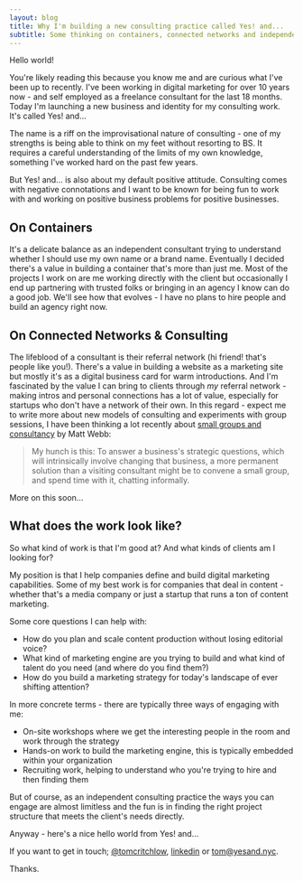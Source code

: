 ```yaml
---
layout: blog
title: Why I'm building a new consulting practice called Yes! and...
subtitle: Some thinking on containers, connected networks and independent consulting 
---
```


Hello world!

You're likely reading this because you know me and are curious what I've been up to recently. I've been working in digital marketing for over 10 years now - and self employed as a freelance consultant for the last 18 months. Today I'm launching a new business and identity for my consulting work. It's called <span class="brandsmall">Yes! and...</span>

The name is a riff on the improvisational nature of consulting - one of my strengths is being able to think on my feet without resorting to BS. It requires a careful understanding of the limits of my own knowledge, something I've worked hard on the past few years.

But <span class="brandsmall">Yes! and...</span> is also about my default positive attitude. Consulting comes with negative connotations and I want to be known for being fun to work with and working on positive business problems for positive businesses.

## On Containers

It's a delicate balance as an independent consultant trying to understand whether I should use my own name or a brand name. Eventually I decided there's a value in building a container that's more than just me. Most of the projects I work on are me working directly with the client but occasionally I end up partnering with trusted folks or bringing in an agency I know can do a good job. We'll see how that evolves - I have no plans to hire people and build an agency right now.

## On Connected Networks & Consulting

The lifeblood of a consultant is their referral network (hi friend! that's people like you!). There's a value in building a website as a marketing site but mostly it's as a digital business card for warm introductions. And I'm fascinated by the value I can bring to clients through *my* referral network - making intros and personal connections has a lot of value, especially for startups who don't have a network of their own. In this regard - expect me to write more about new models of consulting and experiments with group sessions, I have been thinking a lot recently about [small groups and consultancy](http://interconnected.org/home/2015/10/07/small_groups_and_consultancy) by Matt Webb:

>My hunch is this: To answer a business's strategic questions, which will intrinsically involve changing that business, a more permanent solution than a visiting consultant might be to convene a small group, and spend time with it, chatting informally.

More on this soon...

## What does the work look like?

So what kind of work is that I'm good at? And what kinds of clients am I looking for?

My position is that I help companies define and build digital marketing capabilities. Some of my best work is for companies that deal in content - whether that's a media company or just a startup that runs a ton of content marketing.

Some core questions I can help with:

- How do you plan and scale content production without losing editorial voice?
- What kind of marketing engine are you trying to build and what kind of talent do you need (and where do you find them?)
- How do you build a marketing strategy for today's landscape of ever shifting attention?

In more concrete terms - there are typically three ways of engaging with me:

- On-site workshops where we get the interesting people in the room and work through the strategy
- Hands-on work to build the marketing engine, this is typically embedded within your organization
- Recruiting work, helping to understand who you're trying to hire and then finding them

But of course, as an independent consulting practice the ways you can engage are almost limitless and the fun is in finding the right project structure that meets the client's needs directly.

Anyway - here's a nice hello world from <span class="brandsmall">Yes! and...</span> 

If you want to get in touch; <a href="https://twitter.com/tomcritchlow">@tomcritchlow</a>, <a href="https://www.linkedin.com/in/tomcritchlow">linkedin</a> or <a href="mailto:tom@yesand.nyc">tom@yesand.nyc</a>.

Thanks.








